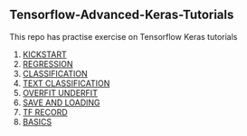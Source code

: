 ## Tensorflow-Advanced-Keras-Tutorials
This repo has practise exercise on Tensorflow Keras tutorials

1. [KICKSTART](https://www.tensorflow.org/tutorials/quickstart/advanced)<br>
2. [REGRESSION](https://www.tensorflow.org/tutorials/keras/regression)<br>
3. [CLASSIFICATION](https://www.tensorflow.org/tutorials/keras/classification)<br>
4. [TEXT CLASSIFICATION](https://www.tensorflow.org/tutorials/keras/text_classification_with_hub)<br>
5. [OVERFIT UNDERFIT](https://www.tensorflow.org/tutorials/keras/text_classification_with_hub)<br>
6. [SAVE AND LOADING](https://www.tensorflow.org/tutorials/keras/save_and_load)<br>
7. [TF RECORD](https://www.tensorflow.org/tutorials/load_data/tfrecord)
8. [BASICS](https://www.tensorflow.org/tutorials/customization/basics)
